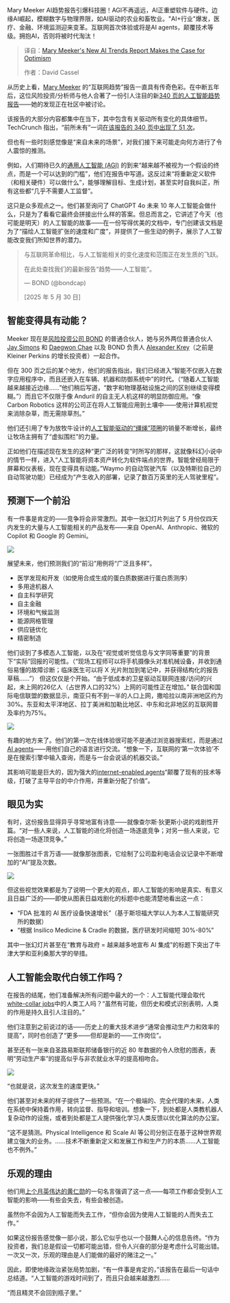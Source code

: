 
<!--
title: Mary Meeker的最新AI趋势报告为乐观主义提供了理由
cover: https://cdn.thenewstack.io/media/2025/06/18ec1eff-outside-the-metron-photo-by-david-cassel-20250604_172108-scaled-2.jpg
summary: Mary Meeker AI趋势报告引爆科技圈！AGI不再遥远，AI正重塑软件与硬件。边缘AI崛起，模糊数字与物理界限，如AI驱动的农业和畜牧业。"AI+行业"爆发，医疗、金融、环境监测迎来变革。互联网首次体验或将是AI agents，颠覆技术等级。拥抱AI，否则将被时代淘汰！
-->

Mary Meeker AI趋势报告引爆科技圈！AGI不再遥远，AI正重塑软件与硬件。边缘AI崛起，模糊数字与物理界限，如AI驱动的农业和畜牧业。"AI+行业"爆发，医疗、金融、环境监测迎来变革。互联网首次体验或将是AI agents，颠覆技术等级。拥抱AI，否则将被时代淘汰！

> 译自：[Mary Meeker's New AI Trends Report Makes the Case for Optimism](https://thenewstack.io/mary-meekers-new-ai-trends-report-makes-the-case-for-optimism/)
> 
> 作者：David Cassel

从历史上看，[Mary Meeker](https://www.bondcap.com/partners/mary-meeker/) 的“互联网趋势”报告一直具有传奇色彩。在中断五年后，这位风险投资/分析师与他人合著了一份引人注目的新[340 页的人工智能趋势报告](https://www.bondcap.com/reports/tai)——她的发现正在社区中被讨论。

该报告的大部分内容都集中在当下，其中包含有关驱动所有变化的具体细节。TechCrunch 指出，“前所未有”一词[在该报告的 340 页中出现了 51 次](https://techcrunch.com/2025/05/30/its-not-your-imagination-ai-is-speeding-up-the-pace-of-change/)。

但也有一些时刻感觉像是“来自未来的场景”，对我们接下来可能走向何方进行了令人震惊的推测。

例如，人们期待已久的[通用人工智能 (AGI)](https://thenewstack.io/ai/) 的到来“越来越不被视为一个假设的终点，而是一个可以达到的门槛”，他们在报告中写道。这反过来“将重新定义软件（和相关硬件）可以做什么”，能够理解目标、生成计划，甚至实时自我纠正，所有这些都“几乎不需要人工监督”。

这只是众多观点之一。他们甚至询问了 ChatGPT 4o 未来 10 年人工智能会做什么，只是为了看看它最终会拼接出什么样的答案。但总而言之，它讲述了今天（也可能是明天）的人工智能的故事——在一份写得优美的文档中，专门创建该文档是为了“描绘人工智能扩张的速度和广度”，并提供了一些生动的例子，展示了人工智能改变我们所知世界的潜力。

> 与互联网革命相比，与人工智能相关的变化速度和范围正在发生质的飞跃。
> 
> 在此处查找我们的最新报告“趋势——人工智能”。
>
> — BOND (@bondcap)
>
> [2025 年 5 月 30 日]

## 智能变得具有动能？

Meeker 现在是[风险投资公司 BOND](https://www.bondcap.com/#bond) 的普通合伙人，她与另外两位普通合伙人 [Jay Simons](https://www.bondcap.com/partners/jay-simons/) 和 [Daegwon Chae](https://www.bondcap.com/partners/daegwon-chae/) 以及 BOND 负责人 [Alexander Krey](https://www.bondcap.com/team/alexander-krey/)（之前是 Kleiner Perkins 的增长投资者）一起合作。

但在 300 页之后的某个地方，他们的报告指出，我们已经进入“智能不仅嵌入在数字应用程序中，而且还嵌入在车辆、机器和防御系统中”的时代。（“随着人工智能越来越接近边缘……”他们稍后写道，“数字和物理基础设施之间的区别继续变得模糊。”）而且它不仅限于像 Anduril 的自主无人机这样的明显防御应用。“像 Carbon Robotics 这样的公司正在将人工智能应用到土壤中——使用计算机视觉来消除杂草，而无需除草剂。”

他们还引用了专为放牧牛设计的[人工智能驱动的“缰绳”项圈](https://www.halterhq.com/en-us)的销量不断增长，最终让牧场主拥有了“虚拟围栏”的力量。

正如他们在描述现在发生的这种“更广泛的转变”时所写的那样，这就像科幻小说中的情节一样，进入“人工智能将资本资产转化为软件端点的世界。智能曾经局限于屏幕和仪表板，现在变得具有动能。”Waymo 的自动驾驶汽车（以及特斯拉自己的自动驾驶功能）已经成为“产生收入的部署，记录了数百万英里的无人驾驶里程”。

## 预测下一个前沿

有一件事是肯定的——竞争将会非常激烈。其中一张幻灯片列出了 5 月份仅四天内发生的大量与人工智能相关的产品发布——来自 OpenAI、Anthropic、微软的 Copilot 和 Google 的 Gemini。

![](https://cdn.thenewstack.io/media/2025/06/b65e5e0d-bond-report-may-of-2025-all-ai-product-announcements-in-four-days-from-openai-anthropic-microsofts-copilot-and-googles-gemini.png)

展望未来，他们预测我们的“前沿”用例将“广泛且多样”。

- 医学发现和开发（如使用合成生成的蛋白质数据进行蛋白质测序）
- 多用途机器人
- 自主科学研究
- 自主金融
- 环境和气候监测
- 能源网格管理
- 供应链优化
- 精密制造

他们谈到了多模态人工智能，以及在“视觉或听觉信息与文字同等重要”的背景下“实际”回报的可能性。（“现场工程师可以将手机摄像头对准机械设备，并收到通俗易懂的故障诊断；临床医生可以将 X 光片附加到笔记中，并获得结构化的报告草稿……”）
但这仅仅是个开始。“由于低成本的卫星驱动互联网连接/访问的兴起，未上网的26亿人（占世界人口的32%）上网的可能性正在增加。” 联合国和国际电信联盟的数据显示，南亚只有不到一半的人口上网，撒哈拉以南非洲地区约为30%。东亚和太平洋地区、拉丁美洲和加勒比地区、中东和北非地区的互联网普及率约为75%。

![](https://cdn.thenewstack.io/media/2025/06/07a46fd0-internet-penetration-percentages-by-region-per-itu-graphc-from-bond-report-may-of-2025.png)

有趣的地方来了。他们的第一次在线体验很可能不是通过浏览器搜索栏，而是通过[AI agents](https://thenewstack.io/ai-agents-let-developers-kiss-these-4-chores-goodbye/)——用他们自己的语言进行交流。“想象一下，互联网的‘第一次体验’不是在搜索引擎中输入查询，而是与一台会说话的机器交谈。”

其影响可能是巨大的，因为强大的[internet-enabled agents](https://thenewstack.io/ai-agents-unite-conference-reveals-next-gen-frameworks/)“颠覆了现有的技术等级，打破了主导平台的中介作用，并重新分配了价值”。

## 眼见为实

有时，这份报告显得异乎寻常地富有诗意——就像查尔斯·狄更斯小说的戏剧性开篇。“对一些人来说，人工智能的进化将创造一场逐底竞争；对另一些人来说，它将创造一场逐顶竞争。”

一张图胜过千言万语——就像那张图表，它绘制了公司盈利电话会议记录中不断增加的“AI”提及次数。

![](https://cdn.thenewstack.io/media/2025/06/e61dc01a-ai-mentions-in-quarterly-earnings-calls-proportion-of-all-s-and-p-500-companies-from-may-of-2025-bond-report.png)

但这些视觉效果都是为了说明一个更大的观点，即人工智能的影响是真实、有意义且日益广泛的——即使从图表日益戏剧化的标题中也能清楚地看出这一点：

- “FDA 批准的 AI 医疗设备快速增长”（基于斯坦福大学以人为本人工智能研究所的数据）
- “根据 Insilico Medicine & Cradle 的数据，医疗研发时间缩短 30%-80%”

其中一张幻灯片甚至在“教育与政府 = 越来越多地宣布 AI 集成”的标题下突出了牛津大学和亚利桑那大学的举措。

## 人工智能会取代白领工作吗？

在报告的结尾，他们准备解决所有问题中最大的一个：人工智能代理会取代[white-collar jobs](https://thenewstack.io/will-genai-take-jobs-no-says-docker-ceo/)中的人类工人吗？“虽然有可能，但历史和模式识别表明，人类的作用是持久且引人注目的。”

他们注意到之前说过的话——历史上的重大技术进步“通常会推动生产力和效率的提高”，同时也创造了“更多——但却是新的——工作岗位”。

甚至还有一张来自圣路易斯联邦储备银行的近 80 年数据的令人欣慰的图表，表明“劳动生产率”的提高似乎与非农就业水平的提高相吻合。

![](https://cdn.thenewstack.io/media/2025/06/4c4741a2-increasing-labor-productivity-increase-employment-federal-reserve-figures-cited-in-bond-report-may-of-2025.png)

“也就是说，这次发生的速度更快。”

他们甚至对未来的样子提供了一些预测。“在一个极端的、完全代理的未来，人类在系统中保持着作用，转向监督、指导和培训。想象一下，到处都是人类教机器人复杂动作的设施，或者到处都是工人提供强化学习人类反馈以优化算法的办公室。

“这不是猜测。Physical Intelligence 和 Scale AI 等公司分别正在基于这种世界观建立强大的业务。……技术不断重新定义和发展工作和生产力的本质……人工智能也不例外。”

## 乐观的理由

他们用[上个月英伟达的黄仁勋](https://finance.yahoo.com/news/nvidia-ceo-jensen-huang-on-ai-every-job-will-be-affected-some-will-be-lost-221359044.html)的一句名言强调了这一点——每项工作都会受到人工智能的影响——有些会失去，有些会被创造。

虽然你不会因为人工智能而失去工作，“但你会因为使用人工智能的人而失去工作。”

如果这份报告感觉像一部小说，那么它似乎也以一个鼓舞人心的信息告终。“作为投资者，我们总是假设一切都可能出错，但令人兴奋的部分是考虑什么可能出错。一次又一次，乐观的理由是人们能做的最好的赌注之一。”

因此，即使地缘政治紧张局势加剧，“有一件事是肯定的，”该报告在最后一句话中总结道。“人工智能的游戏时间到了，而且只会越来越激烈……

“而且精灵不会回到瓶子里。”